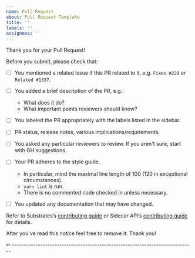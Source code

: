 ```yaml
---
name: Pull Request
about: Pull Request Template
title: ''
labels: ''
assignees: ''
---
```


Thank you for your Pull Request!

Before you submit, please check that:

-   [ ] You mentioned a related Issue if this PR related to it, e.g. `Fixes #228` or
        `Related #1337`.
-   [ ] You added a brief description of the PR, e.g.:

    -   What does it do?
    -   What important points reviewers should know?

-   [ ] You labeled the PR appropriately with the labels listed in the sidebar.
-   [ ] PR status, release notes, various implications/requirements.
-   [ ] You asked any particular reviewers to review. If you aren't sure, start with GH suggestions.
-   [ ] Your PR adheres to the style guide.
    -   In particular, mind the maximal line length of 100 (120 in exceptional circumstances).
    -   `yarn lint` is run.
    -   There is no commented code checked in unless necessary.
-   [ ] You updated any documentation that may have changed.

Refer to Substrates’s
[contributing guide](https://github.com/paritytech/substrate/blob/master/docs/CONTRIBUTING.adoc) or
Sidecar API’s
[contributing guide](https://github.com/paritytech/substrate-api-sidecar/tree/master/src/CONTRIBUTING.md)
for details.

After you've read this notice feel free to remove it. Thank you!

✄ -----------------------------------------------------------------------------
